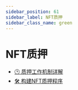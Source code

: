```yaml
---
sidebar_position: 61
sidebar_label: NFT质押
sidebar_class_name: green
---
```


# NFT质押

- [🕒 质押工作机制详解](./how-staking-works/README.md)
- [🛠️ 构建NFT质押程序](./build-an-nft-staking-program/README.md)

